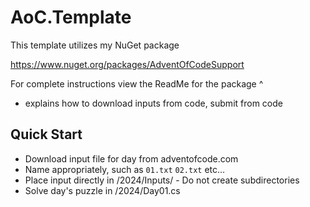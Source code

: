 # AoC.Template

This template utilizes my NuGet package

https://www.nuget.org/packages/AdventOfCodeSupport

For complete instructions view the ReadMe for the package ^
- explains how to download inputs from code, submit from code

## Quick Start
- Download input file for day from adventofcode.com
- Name appropriately, such as `01.txt` `02.txt` etc...
- Place input directly in /2024/Inputs/ - Do not create subdirectories
- Solve day's puzzle in /2024/Day01.cs
